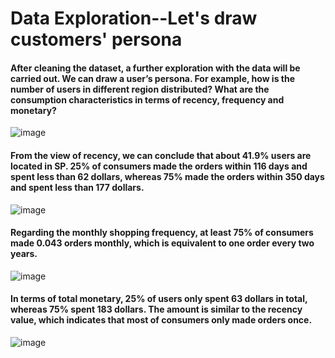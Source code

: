 # Data Exploration--Let's draw customers' persona 

#### After cleaning the dataset, a further exploration with the data will be carried out.  We can draw a user’s persona. For example, how is the number of users in different region distributed? What are the consumption characteristics in terms of recency, frequency and monetary?

![image](https://user-images.githubusercontent.com/70103049/112314422-22990400-8cfd-11eb-97f0-ebdb1c29bfa0.png)

#### From the view of recency, we can conclude that about 41.9% users are located in SP. 25% of consumers made the orders within 116 days and spent less than 62 dollars, whereas 75% made the orders within 350 days and spent less than 177 dollars.

![image](https://user-images.githubusercontent.com/70103049/112315453-4577e800-8cfe-11eb-964a-5f16941c5b6b.png)

#### Regarding the monthly shopping frequency, at least 75% of consumers made 0.043 orders monthly, which is equivalent to one order every two years. 

![image](https://user-images.githubusercontent.com/70103049/112315663-70fad280-8cfe-11eb-8df8-03206b41c6e7.png)
#### In terms of total monetary, 25% of users only spent 63 dollars in total, whereas 75% spent 183 dollars. The amount is similar to the recency value, which indicates that most of consumers only made orders once.
![image](https://user-images.githubusercontent.com/70103049/112315817-9be52680-8cfe-11eb-84ce-962379382257.png)
